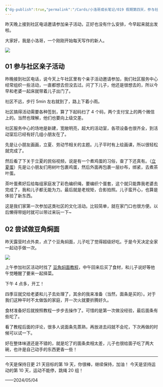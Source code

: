 ```yaml
---
{"dg-publish":true,"permalink":"/Cards/小洛哥成长笔记/019 假期第四天，参与社区亲子活动 + 尝试做豆角焖面/","tags":["小洛哥成长笔记"],"noteIcon":1,"created":"2024-05-04","updated":"2024-05-04"}
---
```


昨天晚上接到社区电话邀请参加亲子活动，正好也没有什么安排，今早起来就出发啦。

大家好，我是小洛哥，一个刚刚开始每天写作的新人。

![](https://images-ext-1.discordapp.net/external/5ZGNBv03_l0qoIQaXXaqG0PMHZodNeS5Hc9HjD0uFHU/%3Frk3s%3D18ea6f23%26x-expires%3D1746372056%26x-signature%3DWHON1HE%252BEIGUtcs4OheJaR2hnaI%253D/https/p16-flow-sign-va.ciciai.com/ocean-cloud-tos-us/12cd4e23112b449aaeb70bea90fabf94.png~tplv-6bxrjdptv7-image.png?format=webp&quality=lossless)

## 01 参与社区亲子活动
昨晚接到社区电话，说今天上午社区里有个亲子活动邀请参加，我们社区服务中心经常组织一些活动，一直都想去但没去过。问了下儿子，他还是很想去的，所以今早和老婆一起床就带着儿子出门了。

社区不远，步行 5min 左右就到了，路上下着小雨。

社区搞得活动需要各种签到，算了下起码扫了 4 个码，两个支付宝上的两个微信上的。当然也理解，他们也要向上级交差。

社区服务中心的场地是新建，宽敞明亮，超大的活动室，各项设备也很齐全，到活动室后已经有好几组小朋友在了。

先是让小朋友画画，立夏、劳动节相关的主题。儿子平时有上绘画课，所以很轻松就完成了。

然后看了下关于立夏的民俗视频，说是有一个煮鸡蛋的习俗，查了下还真有。（[立夏蛋](https://baike.baidu.com/item/%E7%AB%8B%E5%A4%8F%E8%9B%8B/5812726)）先是让小朋友们用树叶包裹鸡蛋，然后外面再包裹一层纱布，绑紧，去煮茶叶蛋。

茶叶蛋煮好后给每组家庭发了彩色编织绳，要编织个蛋套，这个就只能靠我老婆去完成了，我和儿子都无能为力。最后就是老规矩，合影拍照。儿子蛮开心，也算是体验了新东西。

这是我们家第一次参加这类社区的文化活动。比较简单，就在家门口也很方便。以后懒得带娃时就可以带过来玩一下~

## 02 尝试做豆角焖面
昨天露营时点外卖，点了个豆角焖面，儿子吃了觉得超级好吃。于是今天决定全家一起动手做一次。

![](http://img.xlg.life/images%2F2024%2F05%2F04%2F20240504233505-b481877294887f616fe95cb11519748e.png)

上午参加社区活动时找了 [豆角焖面教程](https://xiachufang.com/recipe/102988921/)，中午回来后买了食材，和儿子说好等他午觉睡醒了要来一起择菜。

下午 4 点多，开工！

四季豆就交给老婆和儿子去处理了，其余的我来准备（当然，面条是买的）。对于我们这种平时不太做饭的家庭，开一次火就要折腾好久。

食材准备好后就按照教程一步步去操作了。可惜的是第一次做没经验，最后面条有些坨了。

看了教程后面的评论，很多人说面条先蒸熟，再放进去闷就不会坨，下次再做的时候可以试一下。

好在整体味道还是不错的，就是坨了的面条卖相太差，儿子也很给面子吃了两大碗，也许是自己动手的东西更香一些！

---

今天是保持日更 21 天目标的第 19 天，你很棒，继续保持，加油！
今天是坚持运动的第 10 天，运动不能停，跳绳 20 组！

——2024/05/04